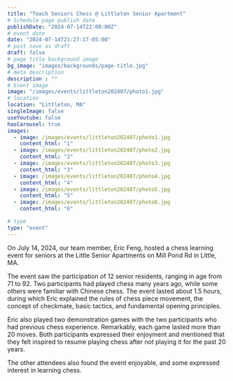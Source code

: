 ```yaml
---
title: "Teach Seniors Chess @ Littleton Senior Apartment"
# Schedule page publish date
publishDate: "2024-07-14T22:00:00Z"
# event date
date: "2024-07-14T21:27:17-05:00"
# post save as draft
draft: false
# page title background image
bg_image: "images/backgrounds/page-title.jpg"
# meta description
description : ""
# Event image
image: "/images/events/littleton202407/photo1.jpg"
# location
location: "Littleton, MA"
singleImage: false
useYoutube: false
hasCarousel: true
images: 
  - image: /images/events/littleton202407/photo1.jpg
    content_html: "1"
  - image: /images/events/littleton202407/photo2.jpg
    content_html: "2"
  - image: /images/events/littleton202407/photo3.jpg
    content_html: "3"
  - image: /images/events/littleton202407/photo4.jpg
    content_html: "4"
  - image: /images/events/littleton202407/photo5.jpg
    content_html: "5"
  - image: /images/events/littleton202407/photo6.jpg
    content_html: "6"

# type
type: "event"
---
```


On July 14, 2024, our team member, Eric Feng, hosted a chess learning event for seniors at the Little Senior Apartments on Mill Pond Rd in Little, MA.

The event saw the participation of 12 senior residents, ranging in age from 71 to 92. Two participants had played chess many years ago, while some others were familiar with Chinese chess. The event lasted about 1.5 hours, during which Eric explained the rules of chess piece movement, the concept of checkmate, basic tactics, and fundamental opening principles.

Eric also played two demonstration games with the two participants who had previous chess experience. Remarkably, each game lasted more than 20 moves. Both participants expressed their enjoyment and mentioned that they felt inspired to resume playing chess after not playing it for the past 20 years.

The other attendees also found the event enjoyable, and some expressed interest in learning chess. 

